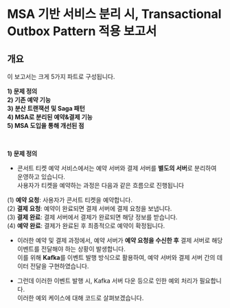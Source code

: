 
# MSA 기반 서비스 분리 시, Transactional Outbox Pattern 적용 보고서 

## 개요

이 보고서는 크게 5가지 파트로 구성됩니다.
  
**1) 문제 정의** <br>
**2) 기존 예약 기능** <br>
**3) 분산 트랜잭션 및 Saga 패턴** <br>
**4) MSA로 분리된 예약&결제 기능** <br>
**5) MSA 도입을 통해 개선된 점** <br> 


<br> 


**1) 문제 정의**
- 콘서트 티켓 예약 서비스에서는 예약 서버와 결제 서버를 **별도의 서버**로 분리하여 운영하고 있습니다. <br>
  사용자가 티켓을 예약하는 과정은 다음과 같은 흐름으로 진행됩니다 <br> 

(1) **예약 요청**: 사용자가 콘서트 티켓을 예약합니다. <br> 
(2) **결제 요청**: 예약이 완료되면 결제 서버에 결제 요청을 보냅니다. <br>
(3) **결제 완료**: 결제 서버에서 결제가 완료되면 해당 정보를 받습니다. <br>
(4) **예약 완료**: 결제가 완료된 후 최종적으로 예약이 확정됩니다. <br> 

- 이러한 예약 및 결제 과정에서, 예약 서버가 **예약 요청을 수신한 후** 결제 서버로 해당 이벤트를 전달해야 하는 상황이 발생합니다. <br>
  이를 위해 **Kafka**를 이벤트 발행 방식으로 활용하여, 예약 서버와 결제 서버 간의 데이터 전달을 구현하였습니다. <br>


- 그런데 이러한 이벤트 발행 시, Kafka 서버 다운 등으로 인한 예외 처리가 필요합니다. <br> 
  이러한 예외 케이스에 대해 코드로 살펴보겠습니다.


  ```





  ```
